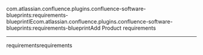 com.atlassian.confluence.plugins.confluence-software-blueprints:requirements-blueprintIEcom.atlassian.confluence.plugins.confluence-software-blueprints:requirements-blueprintAdd
Product requirements

------------------------------------------------------------------------

requirementsrequirements
